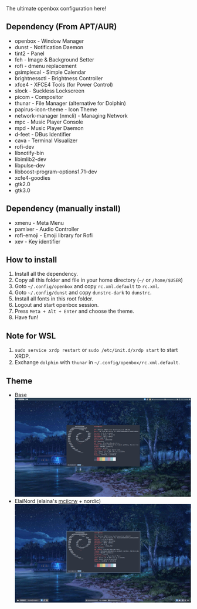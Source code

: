 The ultimate openbox configuration here!

## Dependency (From APT/AUR)
- openbox - Window Manager
- dunst - Notification Daemon
- tint2 - Panel
- feh - Image & Background Setter
- rofi - dmenu replacement
- gsimplecal - Simple Calendar
- brightnessctl - Brightness Controller
- xfce4 - XFCE4 Tools (for Power Control)
- slock - Suckless Lockscreen
- picom - Compositor
- thunar - File Manager (alternative for Dolphin)
- papirus-icon-theme - Icon Theme
- network-manager (nmcli) - Managing Network
- mpc - Music Player Console
- mpd - Music Player Daemon
- d-feet - DBus Identifier
- cava - Terminal Visualizer
- rofi-dev
- libnotify-bin
- libimlib2-dev
- libpulse-dev
- libboost-program-options1.71-dev 
- xcfe4-goodies
- gtk2.0
- gtk3.0

## Dependency (manually install)
- xmenu - Meta Menu
- pamixer - Audio Controller
- rofi-emoji - Emoji library for Rofi
- xev - Key identifier

## How to install
1. Install all the dependency.
2. Copy all this folder and file in your home directory (`~/` or `/home/$USER`)
3. Goto `~/.config/openbox` and copy `rc.xml.default` to `rc.xml`.
4. Goto `~/.config/dunst` and copy `dunstrc-dark` to `dunstrc`.
5. Install all fonts in this root folder.
6. Logout and start openbox session.
7. Press `Meta + Alt + Enter` and choose the theme.
8. Have fun!

## Note for WSL
1. `sudo service xrdp restart` or `sudo /etc/init.d/xrdp start` to start XRDP.
2. Exchange `dolphin` with `thunar` in `~/.config/openbox/rc.xml.default`.

## Theme
- Base
![base](./ss/base.png)
- ElaiNord (elaina's [mciicrw](https://github.com/mciicrw) + nordic)
![elainord](./ss/elainord.png)
